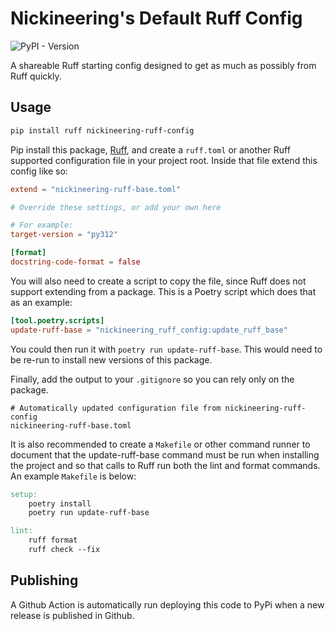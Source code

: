 # Nickineering's Default Ruff Config

![PyPI - Version](https://img.shields.io/pypi/v/nickineering-ruff-config)

A shareable Ruff starting config designed to get as much as possibly from Ruff
quickly.

## Usage

```bash
pip install ruff nickineering-ruff-config
```

Pip install this package, [Ruff](https://docs.astral.sh/ruff/), and create a
`ruff.toml` or another Ruff supported configuration file in your project root.
Inside that file extend this config like so:

```toml
extend = "nickineering-ruff-base.toml"

# Override these settings, or add your own here

# For example:
target-version = "py312"

[format]
docstring-code-format = false
```

You will also need to create a script to copy the file, since Ruff does not
support extending from a package. This is a Poetry script which does that as an
example:

```toml
[tool.poetry.scripts]
update-ruff-base = "nickineering_ruff_config:update_ruff_base"
```

You could then run it with `poetry run update-ruff-base`. This would need to be
re-run to install new versions of this package.

Finally, add the output to your `.gitignore` so you can rely only on the
package.

```gitignore
# Automatically updated configuration file from nickineering-ruff-config
nickineering-ruff-base.toml
```

It is also recommended to create a `Makefile` or other command runner to
document that the update-ruff-base command must be run when installing the
project and so that calls to Ruff run both the lint and format commands. An
example `Makefile` is below:

```makefile
setup:
    poetry install
    poetry run update-ruff-base

lint:
    ruff format
    ruff check --fix
```

## Publishing

A Github Action is automatically run deploying this code to PyPi when a new
release is published in Github.
